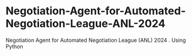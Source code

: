 # Negotiation-Agent-for-Automated-Negotiation-League-ANL-2024
Negotiation Agent for Automated Negotiation League (ANL) 2024 . Using Python

